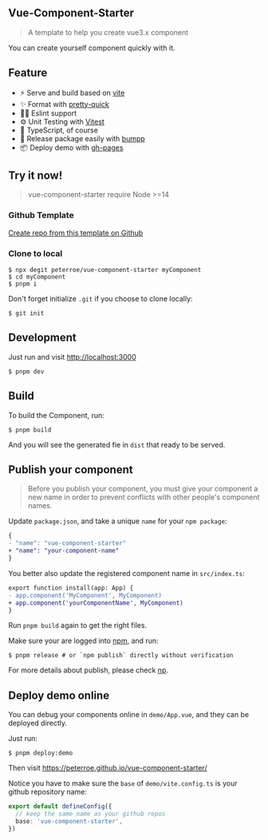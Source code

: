 ## Vue-Component-Starter

> A template to help you create vue3.x component

You can create yourself component quickly with it.

## Feature

- ⚡️ Serve and build based on [vite](https://github.com/vitejs/vite)
- ✨ Format with [pretty-quick](https://github.com/azz/pretty-quick)
- 🤙🏻 Eslint support
- ⚙️ Unit Testing with [Vitest](https://github.com/vitest-dev/vitest)
- 🦾 TypeScript, of course
- 🎈 Release package easily with [bumpp](https://github.com/antfu/bumpp)
- 📦 Deploy demo with [gh-pages](https://github.com/tschaub/gh-pages)

## Try it now!

> vue-component-starter require Node >=14

### Github Template

[Create repo from this template on Github](https://github.com/peterroe/vue-component-starter/generate)

### Clone to local

```shell
$ npx degit peterroe/vue-component-starter myComponent
$ cd myComponent
$ pnpm i
```

Don't forget initialize `.git` if you choose to clone locally:

```shell
$ git init
```

## Development

Just run and visit <http://localhost:3000>

```shell
$ pnpm dev
```

## Build

To build the Component, run:

```shell
$ pnpm build
```

And you will see the generated fie in `dist` that ready to be served.

## Publish your component

> Before you publish your component, you must give your component a new name in order to prevent conflicts with other people's component names.

Update `package.json`, and take a unique `name` for your `npm package`:

```diff
{
- "name": "vue-component-starter"
+ "name": "your-component-name"
}
```

You better also update the registered component name in `src/index.ts`:

```diff
export function install(app: App) {
- app.component('MyComponent', MyComponent)
+ app.component('yourComponentName', MyComponent)
}
```

Run `pnpm build` again to get the right files.

Make sure your are logged into [npm](https://www.npmjs.com/), and run:

```shell
$ pnpm release # or `npm publish` directly without verification
```

For more details about publish, please check [np](https://github.com/sindresorhus/np).

## Deploy demo online

You can debug your components online in `demo/App.vue`, and they can be deployed directly.

Just run:

```shell
$ pnpm deploy:demo
```

Then visit <https://peterroe.github.io/vue-component-starter/>

Notice you have to make sure the `base` of `demo/vite.config.ts` is your github repository name:

```ts
export default defineConfig({
  // keep the same name as your github repos
  base: 'vue-component-starter',
})
```
